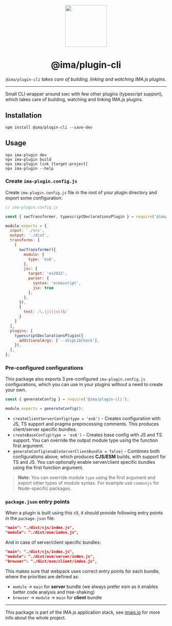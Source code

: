<p align="center">
  <img height="130" src="https://imajs.io/img/imajs-logo.png">
</p>

<h1 align="center">@ima/plugin-cli</h1>
  <p align="center"><i><code>@ima/plugin-cli</code> takes care of building, linking and watching IMA.js plugins.</i>
</p>

---

Small CLI wrapper around swc with few other plugins (typescript support), which takes care of building, watching and linking IMA.js plugins.

## Installation

```
npm install @ima/plugin-cli --save-dev
```


## Usage

```
npx ima-plugin dev
npx ima-plugin build
npx ima-plugin link [target-project]
npx ima-plugin --help
```

### Create `ima-plugin.config.js`
Create `ima-plugin.config.js` file in the root of your plugin directory and export some configuration:

```js
// ima-plugin.config.js

const { swcTransformer, typescriptDeclarationsPlugin } = require('@ima/plugin-cli');

module.exports = {
  input: './src',
  output: './dist',
  transforms: [
    [
      swcTransformer({
        module: {
          type: 'es6',
        },
        jsc: {
          target: 'es2022',
          parser: {
            syntax: 'ecmascript',
            jsx: true
          },
        },
      }),
      {
        test: /\.(js|jsx)$/
      }
    ]
  ],
  plugins: [
    typescriptDeclarationsPlugin({
      additionalArgs: ['--skipLibCheck'],
    }),
  ],
};
```

### Pre-configured configurations

This package also exports 3 pre-configured `ima-plugin.config.js` configurations, which you can use in your plugins without a need to create your own.

```js
const { generateConfig } = require('@ima/plugin-cli');

module.exports = generateConfig();
```

- `createClientServerConfig(type = 'es6')` - Creates configuration with JS, TS support and pragma preprocessing comments. This produces client/server specific bundles.
- `createBaseConfig(type = 'es6')` - Creates base config with JS and TS support. You can override the output module type using the function first argument.
- `generateConfig(enableServerClientBundle = false)` - Combines both configurations above, which produces **CJS/ESM** builds, with support for TS and JS. You can optionally enable server/client specific bundles using the first function argument.

> **Note:** You can override module `type` using the first argument and export other types of module syntax. For example use `commonjs` for Node-specific packages.

### `package.json` entry points

When a plugin is built using this cli, it should provide following entry points in the `package.json` file:

```json
"main": "./dist/cjs/index.js",
"module": "./dist/esm/index.js",
```

And in case of server/client specific bundles:

```json
"main": "./dist/cjs/index.js",
"module": "./dist/esm/server/index.js",
"browser": "./dist/esm/client/index.js",
```

This makes sure that webpack uses correct entry points for each bundle, where the priorities are defined as:
- `module` -> `main` for **server** bundle (we always prefer esm as it enables better code analysis and tree-shaking)
- `browser` -> `module` -> `main` for **client** bundle

---

This package is part of the IMA.js application stack, see [imajs.io](https://imajs.io/) for more info about the whole project.
